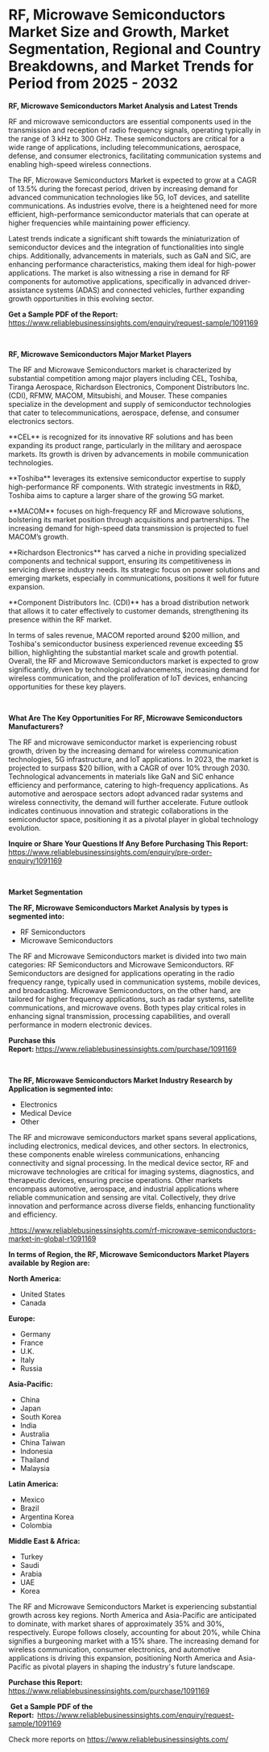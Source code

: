 <p><h1>RF, Microwave Semiconductors Market Size and Growth, Market Segmentation, Regional and Country Breakdowns, and Market Trends for Period from 2025 -  2032</h1></p><p><strong>RF, Microwave Semiconductors Market Analysis and Latest Trends</strong></p>
<p><p>RF and microwave semiconductors are essential components used in the transmission and reception of radio frequency signals, operating typically in the range of 3 kHz to 300 GHz. These semiconductors are critical for a wide range of applications, including telecommunications, aerospace, defense, and consumer electronics, facilitating communication systems and enabling high-speed wireless connections.</p><p>The RF, Microwave Semiconductors Market is expected to grow at a CAGR of 13.5% during the forecast period, driven by increasing demand for advanced communication technologies like 5G, IoT devices, and satellite communications. As industries evolve, there is a heightened need for more efficient, high-performance semiconductor materials that can operate at higher frequencies while maintaining power efficiency.</p><p>Latest trends indicate a significant shift towards the miniaturization of semiconductor devices and the integration of functionalities into single chips. Additionally, advancements in materials, such as GaN and SiC, are enhancing performance characteristics, making them ideal for high-power applications. The market is also witnessing a rise in demand for RF components for automotive applications, specifically in advanced driver-assistance systems (ADAS) and connected vehicles, further expanding growth opportunities in this evolving sector.</p></p>
<p><strong>Get a Sample PDF of the Report:&nbsp;</strong> <a href="https://www.reliablebusinessinsights.com/enquiry/request-sample/1091169?utm_campaign=3384&utm_medium=2&utm_source=Github&utm_content=ia&utm_term=07042025&utm_id=rf-microwave-semiconductors">https://www.reliablebusinessinsights.com/enquiry/request-sample/1091169</a></p>
<p>&nbsp;</p>
<p><strong>RF, Microwave Semiconductors Major Market Players</strong></p>
<p><p>The RF and Microwave Semiconductors market is characterized by substantial competition among major players including CEL, Toshiba, Tiranga Aerospace, Richardson Electronics, Component Distributors Inc. (CDI), RFMW, MACOM, Mitsubishi, and Mouser. These companies specialize in the development and supply of semiconductor technologies that cater to telecommunications, aerospace, defense, and consumer electronics sectors.</p><p>**CEL** is recognized for its innovative RF solutions and has been expanding its product range, particularly in the military and aerospace markets. Its growth is driven by advancements in mobile communication technologies.</p><p>**Toshiba** leverages its extensive semiconductor expertise to supply high-performance RF components. With strategic investments in R&D, Toshiba aims to capture a larger share of the growing 5G market.</p><p>**MACOM** focuses on high-frequency RF and Microwave solutions, bolstering its market position through acquisitions and partnerships. The increasing demand for high-speed data transmission is projected to fuel MACOM’s growth.</p><p>**Richardson Electronics** has carved a niche in providing specialized components and technical support, ensuring its competitiveness in servicing diverse industry needs. Its strategic focus on power solutions and emerging markets, especially in communications, positions it well for future expansion.</p><p>**Component Distributors Inc. (CDI)** has a broad distribution network that allows it to cater effectively to customer demands, strengthening its presence within the RF market.</p><p>In terms of sales revenue, MACOM reported around $200 million, and Toshiba's semiconductor business experienced revenue exceeding $5 billion, highlighting the substantial market scale and growth potential. Overall, the RF and Microwave Semiconductors market is expected to grow significantly, driven by technological advancements, increasing demand for wireless communication, and the proliferation of IoT devices, enhancing opportunities for these key players.</p></p>
<p>&nbsp;</p>
<p><strong>What Are The Key Opportunities For RF, Microwave Semiconductors Manufacturers?</strong></p>
<p><p>The RF and microwave semiconductor market is experiencing robust growth, driven by the increasing demand for wireless communication technologies, 5G infrastructure, and IoT applications. In 2023, the market is projected to surpass $20 billion, with a CAGR of over 10% through 2030. Technological advancements in materials like GaN and SiC enhance efficiency and performance, catering to high-frequency applications. As automotive and aerospace sectors adopt advanced radar systems and wireless connectivity, the demand will further accelerate. Future outlook indicates continuous innovation and strategic collaborations in the semiconductor space, positioning it as a pivotal player in global technology evolution.</p></p>
<p><strong>Inquire or Share Your Questions If Any Before Purchasing This Report:</strong> <a href="https://www.reliablebusinessinsights.com/enquiry/pre-order-enquiry/1091169?utm_campaign=3384&utm_medium=2&utm_source=Github&utm_content=ia&utm_term=07042025&utm_id=rf-microwave-semiconductors">https://www.reliablebusinessinsights.com/enquiry/pre-order-enquiry/1091169</a></p>
<p>&nbsp;</p>
<p><strong>Market Segmentation</strong></p>
<p><strong>The RF, Microwave Semiconductors Market Analysis by types is segmented into:</strong></p>
<p><ul><li>RF Semiconductors</li><li>Microwave Semiconductors</li></ul></p>
<p><p>The RF and Microwave Semiconductors market is divided into two main categories: RF Semiconductors and Microwave Semiconductors. RF Semiconductors are designed for applications operating in the radio frequency range, typically used in communication systems, mobile devices, and broadcasting. Microwave Semiconductors, on the other hand, are tailored for higher frequency applications, such as radar systems, satellite communications, and microwave ovens. Both types play critical roles in enhancing signal transmission, processing capabilities, and overall performance in modern electronic devices.</p></p>
<p><strong>Purchase this Report:&nbsp;</strong><a href="https://www.reliablebusinessinsights.com/purchase/1091169?utm_campaign=3384&utm_medium=2&utm_source=Github&utm_content=ia&utm_term=07042025&utm_id=rf-microwave-semiconductors">https://www.reliablebusinessinsights.com/purchase/1091169</a></p>
<p>&nbsp;</p>
<p><strong>The RF, Microwave Semiconductors Market Industry Research by Application is segmented into:</strong></p>
<p><ul><li>Electronics</li><li>Medical Device</li><li>Other</li></ul></p>
<p><p>The RF and microwave semiconductors market spans several applications, including electronics, medical devices, and other sectors. In electronics, these components enable wireless communications, enhancing connectivity and signal processing. In the medical device sector, RF and microwave technologies are critical for imaging systems, diagnostics, and therapeutic devices, ensuring precise operations. Other markets encompass automotive, aerospace, and industrial applications where reliable communication and sensing are vital. Collectively, they drive innovation and performance across diverse fields, enhancing functionality and efficiency.</p></p>
<p><a href="https://www.reliablebusinessinsights.com/rf-microwave-semiconductors-market-in-global-r1091169?utm_campaign=3384&utm_medium=2&utm_source=Github&utm_content=ia&utm_term=07042025&utm_id=rf-microwave-semiconductors">&nbsp;https://www.reliablebusinessinsights.com/rf-microwave-semiconductors-market-in-global-r1091169</a></p>
<p><strong>In terms of Region, the RF, Microwave Semiconductors Market Players available by Region are:</strong></p>
<p>
    <p> <strong> North America: </strong>
        <ul>
            <li>United States</li>
            <li>Canada</li>
        </ul>
        </p> 
    <p> <strong> Europe: </strong>
        <ul>
            <li>Germany</li>
            <li>France</li>
            <li>U.K.</li>
            <li>Italy</li>
            <li>Russia</li>
        </ul>
        </p> 
    <p> <strong> Asia-Pacific: </strong>
        <ul>
            <li>China</li>
            <li>Japan</li>
            <li>South Korea</li>
            <li>India</li>
            <li>Australia</li>
            <li>China Taiwan</li>
            <li>Indonesia</li>
            <li>Thailand</li>
            <li>Malaysia</li>
        </ul>
        </p> 
    <p> <strong> Latin America: </strong>
        <ul>
            <li>Mexico</li>
            <li>Brazil</li>
            <li>Argentina Korea</li>
            <li>Colombia</li>
        </ul>
        </p> 
    <p> <strong> Middle East & Africa: </strong>
        <ul>
            <li>Turkey</li>
            <li>Saudi</li>
            <li>Arabia</li>
            <li>UAE</li>
            <li>Korea</li>
        </ul>
    </p>
    </p>
<p><p>The RF and Microwave Semiconductors Market is experiencing substantial growth across key regions. North America and Asia-Pacific are anticipated to dominate, with market shares of approximately 35% and 30%, respectively. Europe follows closely, accounting for about 20%, while China signifies a burgeoning market with a 15% share. The increasing demand for wireless communication, consumer electronics, and automotive applications is driving this expansion, positioning North America and Asia-Pacific as pivotal players in shaping the industry's future landscape.</p></p>
<p><strong>Purchase this Report: </strong><a href="https://www.reliablebusinessinsights.com/purchase/1091169?utm_campaign=3384&utm_medium=2&utm_source=Github&utm_content=ia&utm_term=07042025&utm_id=rf-microwave-semiconductors">https://www.reliablebusinessinsights.com/purchase/1091169</a></p>
<p>&nbsp;<strong>Get a Sample PDF of the Report:&nbsp;&nbsp;</strong><a href="https://www.reliablebusinessinsights.com/enquiry/request-sample/1091169?utm_campaign=3384&utm_medium=2&utm_source=Github&utm_content=ia&utm_term=07042025&utm_id=rf-microwave-semiconductors">https://www.reliablebusinessinsights.com/enquiry/request-sample/1091169</a></p>
<p><strong></strong></p>
<p>Check more reports on <a href="https://www.reliablebusinessinsights.com/?utm_campaign=3384&utm_medium=2&utm_source=Github&utm_content=ia&utm_term=07042025&utm_id=rf-microwave-semiconductors">https://www.reliablebusinessinsights.com/</a></p>